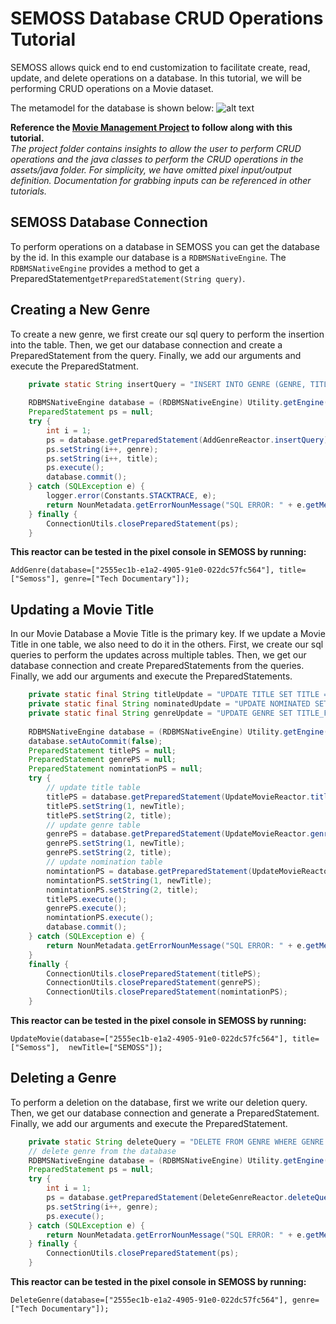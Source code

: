 # SEMOSS Database CRUD Operations Tutorial
SEMOSS allows quick end to end customization to facilitate create, read, update, and delete operations on a database. In this tutorial, we will be performing CRUD operations on a Movie dataset.

The metamodel for the database is shown below:
![alt text](/images/movie-metamodel.png)

**Reference the [Movie Management Project](https://repo.semoss.org/semoss-training/backend/project) to follow along with this tutorial.**<br>
*The project folder contains insights to allow the user to perform CRUD operations and the java classes to perform the CRUD operations in the assets/java folder. For simplicity, we have omitted pixel input/output definition. Documentation for grabbing inputs can be referenced in other tutorials.*


## SEMOSS Database Connection
To perform operations on a database in SEMOSS you can get the database by the id. In this example our database is a `RDBMSNativeEngine`. The `RDBMSNativeEngine` provides a method to get a PreparedStatement`getPreparedStatement(String query)`.


## Creating a New Genre
To create a new genre, we first create our sql query to perform the insertion into the table. Then, we get our database connection and create a PreparedStatement from the query. Finally, we add our arguments and execute the PreparedStatment.

```java
	private static String insertQuery = "INSERT INTO GENRE (GENRE, TITLE_FK) VALUES (?, ?)";
    
    RDBMSNativeEngine database = (RDBMSNativeEngine) Utility.getEngine(databaseId);
    PreparedStatement ps = null;
	try {
		int i = 1;
		ps = database.getPreparedStatement(AddGenreReactor.insertQuery);
		ps.setString(i++, genre);
		ps.setString(i++, title);
		ps.execute();
		database.commit();
	} catch (SQLException e) {
		logger.error(Constants.STACKTRACE, e);
		return NounMetadata.getErrorNounMessage("SQL ERROR: " + e.getMessage());
	} finally {
		ConnectionUtils.closePreparedStatement(ps);
	}

```

**This reactor can be tested in the pixel console in SEMOSS by running:**<br>
```
AddGenre(database=["2555ec1b-e1a2-4905-91e0-022dc57fc564"], title=["Semoss"], genre=["Tech Documentary"]);
```

## Updating a Movie Title
In our Movie Database a Movie Title is the primary key. If we update a Movie Title in one table, we also need to do it in the others. First, we create our sql queries to perform the updates across multiple tables. Then, we get our database connection and create PreparedStatements from the queries. Finally, we add our arguments and execute the PreparedStatements.

```java
	private static final String titleUpdate = "UPDATE TITLE SET TITLE = ? WHERE TITLE = ?";
	private static final String nominatedUpdate = "UPDATE NOMINATED SET TITLE_FK = ? WHERE TITLE_FK = ?";
	private static final String genreUpdate = "UPDATE GENRE SET TITLE_FK = ? WHERE TITLE_FK = ?";
	
	RDBMSNativeEngine database = (RDBMSNativeEngine) Utility.getEngine(databaseId);
	database.setAutoCommit(false);
	PreparedStatement titlePS = null;
	PreparedStatement genrePS = null;
	PreparedStatement nomintationPS = null;
	try {
		// update title table
		titlePS = database.getPreparedStatement(UpdateMovieReactor.titleUpdate);
		titlePS.setString(1, newTitle);
		titlePS.setString(2, title);
		// update genre table
		genrePS = database.getPreparedStatement(UpdateMovieReactor.genreUpdate);
		genrePS.setString(1, newTitle);
		genrePS.setString(2, title);
		// update nomination table
		nomintationPS = database.getPreparedStatement(UpdateMovieReactor.nominatedUpdate);
		nomintationPS.setString(1, newTitle);
		nomintationPS.setString(2, title);
		titlePS.execute();
		genrePS.execute();
		nomintationPS.execute();
		database.commit();
	} catch (SQLException e) {
		return NounMetadata.getErrorNounMessage("SQL ERROR: " + e.getMessage());
	}
	finally {
		ConnectionUtils.closePreparedStatement(titlePS);
		ConnectionUtils.closePreparedStatement(genrePS);
		ConnectionUtils.closePreparedStatement(nomintationPS);
	}

```

**This reactor can be tested in the pixel console in SEMOSS by running:**<br>
```
UpdateMovie(database=["2555ec1b-e1a2-4905-91e0-022dc57fc564"], title=["Semoss"],  newTitle=["SEMOSS"]);
```

## Deleting a Genre
To perform a deletion on the database, first we write our deletion query. Then, we get our database connection and generate a PreparedStatement. Finally, we add our arguments and execute the PreparedStatement.

```java
	private static String deleteQuery = "DELETE FROM GENRE WHERE GENRE = ?";
    // delete genre from the database
	RDBMSNativeEngine database = (RDBMSNativeEngine) Utility.getEngine(databaseId);
	PreparedStatement ps = null;
	try {
		int i = 1;
		ps = database.getPreparedStatement(DeleteGenreReactor.deleteQuery);
		ps.setString(i++, genre);
		ps.execute();
	} catch (SQLException e) {
		return NounMetadata.getErrorNounMessage("SQL ERROR: " + e.getMessage());
	} finally {
		ConnectionUtils.closePreparedStatement(ps);
	}
```
**This reactor can be tested in the pixel console in SEMOSS by running:**<br>
```
DeleteGenre(database=["2555ec1b-e1a2-4905-91e0-022dc57fc564"], genre=["Tech Documentary"]);
```
